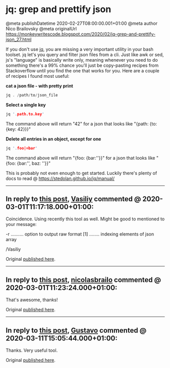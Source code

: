 # jq: grep and prettify json

@meta publishDatetime 2020-02-27T08:00:00.001+01:00
@meta author Nico Brailovsky
@meta originalUrl https://monkeywritescode.blogspot.com/2020/02/jq-grep-and-prettify-json_27.html

If you don't use [jq](https://stedolan.github.io/jq/manual/), you are missing a very important utility in your bash toolset. jq let's you query and filter json files from a cli. Just like awk or sed, js's "language" is basically write only, meaning whenever you need to do something there's a 99% chance you'll just be copy-pasting recipes from Stackoverflow until you find the one that works for you. Here are a couple of recipes I found most useful:

**cat a json file - with pretty print**

```c++
jq . /path/to/json_file
```

**Select a single key**

```c++
jq '.path.to.key'
```

The command above will return "42" for a json that looks like "{path: {to: {key: 42}}}"

**Delete all entries in an object, except for one**

```c++
jq '.foo|=bar'
```

The command above will return "{foo: {bar:''}}" for a json that looks like "{foo: {bar:'', baz: ''}}"

This is probably not even enough to get started. Luckily there's plenty of docs to read @ <https://stedolan.github.io/jq/manual/>


---
## In reply to [this post](), [Vasiliy](http://www.zavyalov.nl) commented @ 2020-03-01T11:17:18.000+01:00:

Coincidence. Using recently this tool as well. Might be good to mentioned to your message:

-r .......... option to output raw format
[1] ........ indexing elements of json array

/Vasiliy

Original [published here](/blog_md/2020/0227_jqgrepandprettifyjson.md).

---
## In reply to [this post](), [nicolasbrailo](/blog_md) commented @ 2020-03-01T11:23:24.000+01:00:

That's awesome, thanks!

Original [published here](/blog_md/2020/0227_jqgrepandprettifyjson.md).

---
## In reply to [this post](), [Gustavo]() commented @ 2020-03-11T15:05:44.000+01:00:

Thanks. Very useful tool.

Original [published here](/blog_md/2020/0227_jqgrepandprettifyjson.md).
